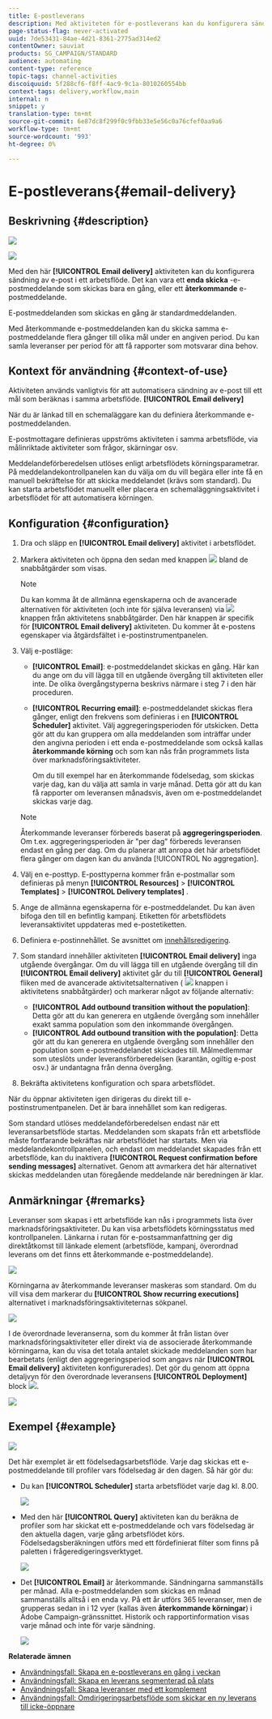 ```yaml
---
title: E-postleverans
description: Med aktiviteten för e-postleverans kan du konfigurera sändning av ett enda e-postmeddelande eller ett återkommande e-postmeddelande i ett arbetsflöde.
page-status-flag: never-activated
uuid: 7de53431-84ae-4d21-8361-2775ad314ed2
contentOwner: sauviat
products: SG_CAMPAIGN/STANDARD
audience: automating
content-type: reference
topic-tags: channel-activities
discoiquuid: 5f288cf6-f8ff-4ac9-9c1a-8010260554bb
context-tags: delivery,workflow,main
internal: n
snippet: y
translation-type: tm+mt
source-git-commit: 6e87dc8f299f0c9fbb33e5e56c0a76cfef0aa9a6
workflow-type: tm+mt
source-wordcount: '993'
ht-degree: 0%

---
```



# E-postleverans{#email-delivery}

## Beskrivning {#description}

![](assets/email.png)

![](assets/recurrentemail.png)

Med den här **[!UICONTROL Email delivery]** aktiviteten kan du konfigurera sändning av e-post i ett arbetsflöde. Det kan vara ett **enda skicka** -e-postmeddelande som skickas bara en gång, eller ett **återkommande** e-postmeddelande.

E-postmeddelanden som skickas en gång är standardmeddelanden.

Med återkommande e-postmeddelanden kan du skicka samma e-postmeddelande flera gånger till olika mål under en angiven period. Du kan samla leveranser per period för att få rapporter som motsvarar dina behov.

## Kontext för användning {#context-of-use}

Aktiviteten används vanligtvis för att automatisera sändning av e-post till ett mål som beräknas i samma arbetsflöde. **[!UICONTROL Email delivery]**

När du är länkad till en schemaläggare kan du definiera återkommande e-postmeddelanden.

E-postmottagare definieras uppströms aktiviteten i samma arbetsflöde, via målinriktade aktiviteter som frågor, skärningar osv.

Meddelandeförberedelsen utlöses enligt arbetsflödets körningsparametrar. På meddelandekontrollpanelen kan du välja om du vill begära eller inte få en manuell bekräftelse för att skicka meddelandet (krävs som standard). Du kan starta arbetsflödet manuellt eller placera en schemaläggningsaktivitet i arbetsflödet för att automatisera körningen.

## Konfiguration {#configuration}

1. Dra och släpp en **[!UICONTROL Email delivery]** aktivitet i arbetsflödet.
1. Markera aktiviteten och öppna den sedan med knappen ![](assets/edit_darkgrey-24px.png) bland de snabbåtgärder som visas.

   >[!NOTE]
   >
   >Du kan komma åt de allmänna egenskaperna och de avancerade alternativen för aktiviteten (och inte för själva leveransen) via ![](assets/dlv_activity_params-24px.png) knappen från aktivitetens snabbåtgärder. Den här knappen är specifik för **[!UICONTROL Email delivery]** aktiviteten. Du kommer åt e-postens egenskaper via åtgärdsfältet i e-postinstrumentpanelen.

1. Välj e-postläge:

   * **[!UICONTROL Email]**: e-postmeddelandet skickas en gång. Här kan du ange om du vill lägga till en utgående övergång till aktiviteten eller inte. De olika övergångstyperna beskrivs närmare i steg 7 i den här proceduren.
   * **[!UICONTROL Recurring email]**: e-postmeddelandet skickas flera gånger, enligt den frekvens som definieras i en **[!UICONTROL Scheduler]** aktivitet. Välj aggregeringsperioden för utskicken. Detta gör att du kan gruppera om alla meddelanden som inträffar under den angivna perioden i ett enda e-postmeddelande som också kallas **återkommande körning** och som kan nås från programmets lista över marknadsföringsaktiviteter.

      Om du till exempel har en återkommande födelsedag, som skickas varje dag, kan du välja att samla in varje månad. Detta gör att du kan få rapporter om leveransen månadsvis, även om e-postmeddelandet skickas varje dag.
   >[!NOTE]
   >
   >Återkommande leveranser förbereds baserat på **aggregeringsperioden**. Om t.ex. aggregeringsperioden är &quot;per dag&quot; förbereds leveransen endast en gång per dag. Om du planerar att anropa det här arbetsflödet flera gånger om dagen kan du använda [!UICONTROL No aggregation].

1. Välj en e-posttyp. E-posttyperna kommer från e-postmallar som definieras på menyn **[!UICONTROL Resources]** > **[!UICONTROL Templates]** > **[!UICONTROL Delivery templates]** .
1. Ange de allmänna egenskaperna för e-postmeddelandet. Du kan även bifoga den till en befintlig kampanj. Etiketten för arbetsflödets leveransaktivitet uppdateras med e-postetiketten.
1. Definiera e-postinnehållet. Se avsnittet om [innehållsredigering](../../designing/using/designing-content-in-adobe-campaign.md).
1. Som standard innehåller aktiviteten **[!UICONTROL Email delivery]** inga utgående övergångar. Om du vill lägga till en utgående övergång till din **[!UICONTROL Email delivery]** aktivitet går du till **[!UICONTROL General]** fliken med de avancerade aktivitetsalternativen ( ![](assets/dlv_activity_params-24px.png) knappen i aktivitetens snabbåtgärder) och markerar något av följande alternativ:

   * **[!UICONTROL Add outbound transition without the population]**: Detta gör att du kan generera en utgående övergång som innehåller exakt samma population som den inkommande övergången.
   * **[!UICONTROL Add outbound transition with the population]**: Detta gör att du kan generera en utgående övergång som innehåller den population som e-postmeddelandet skickades till. Målmedlemmar som uteslöts under leveransförberedelsen (karantän, ogiltig e-post osv.) är undantagna från denna övergång.

1. Bekräfta aktivitetens konfiguration och spara arbetsflödet.

När du öppnar aktiviteten igen dirigeras du direkt till e-postinstrumentpanelen. Det är bara innehållet som kan redigeras.

Som standard utlöses meddelandeförberedelsen endast när ett leveransarbetsflöde startas. Meddelanden som skapats från ett arbetsflöde måste fortfarande bekräftas när arbetsflödet har startats. Men via meddelandekontrollpanelen, och endast om meddelandet skapades från ett arbetsflöde, kan du inaktivera **[!UICONTROL Request confirmation before sending messages]** alternativet. Genom att avmarkera det här alternativet skickas meddelanden utan föregående meddelande när beredningen är klar.

## Anmärkningar {#remarks}

Leveranser som skapas i ett arbetsflöde kan nås i programmets lista över marknadsföringsaktiviteter. Du kan visa arbetsflödets körningsstatus med kontrollpanelen. Länkarna i rutan för e-postsammanfattning ger dig direktåtkomst till länkade element (arbetsflöde, kampanj, överordnad leverans om det finns ett återkommande e-postmeddelande).

![](assets/wkf_display_recurrent_executions_2.png)

Körningarna av återkommande leveranser maskeras som standard. Om du vill visa dem markerar du **[!UICONTROL Show recurring executions]** alternativet i marknadsföringsaktiviteternas sökpanel.

![](assets/wkf_display_recurrent_executions.png)

I de överordnade leveranserna, som du kommer åt från listan över marknadsföringsaktiviteter eller direkt via de associerade återkommande körningarna, kan du visa det totala antalet skickade meddelanden som har bearbetats (enligt den aggregeringsperiod som angavs när **[!UICONTROL Email delivery]** aktiviteten konfigurerades). Det gör du genom att öppna detaljvyn för den överordnade leveransens **[!UICONTROL Deployment]** block ![](assets/wkf_dlv_detail_button.png).

![](assets/wkf_display_recurrent_executions_3.png)

## Exempel {#example}

![](assets/wkf_delivery_example_1.png)

Det här exemplet är ett födelsedagsarbetsflöde. Varje dag skickas ett e-postmeddelande till profiler vars födelsedag är den dagen. Så här gör du:

* Du kan **[!UICONTROL Scheduler]** starta arbetsflödet varje dag kl. 8.00.

   ![](assets/wkf_delivery_example_2.png)

* Med den här **[!UICONTROL Query]** aktiviteten kan du beräkna de profiler som har skickat ett e-postmeddelande och vars födelsedag är den aktuella dagen, varje gång arbetsflödet körs. Födelsedagsberäkningen utförs med ett fördefinierat filter som finns på paletten i frågeredigeringsverktyget.

   ![](assets/wkf_delivery_example_3.png)

* Det **[!UICONTROL Email]** är återkommande. Sändningarna sammanställs per månad. Alla e-postmeddelanden som skickas en månad sammanställs alltså i en enda vy. På ett år utförs 365 leveranser, men de grupperas sedan in i 12 vyer (kallas även **återkommande körningar**) i Adobe Campaign-gränssnittet. Historik och rapportinformation visas varje månad och inte för varje sändning.

   ![](assets/wkf_delivery_example_4.png)

**Relaterade ämnen**

* [Användningsfall: Skapa en e-postleverans en gång i veckan](../../automating/using/workflow-weekly-offer.md)
* [Användningsfall: Skapa en leverans segmenterad på plats](../../automating/using/workflow-segmentation-location.md)
* [Användningsfall: Skapa leveranser med ett komplement](../../automating/using/workflow-created-query-with-complement.md)
* [Användningsfall: Omdirigeringsarbetsflöde som skickar en ny leverans till icke-öppnare](../../automating/using/workflow-cross-channel-retargeting.md)
